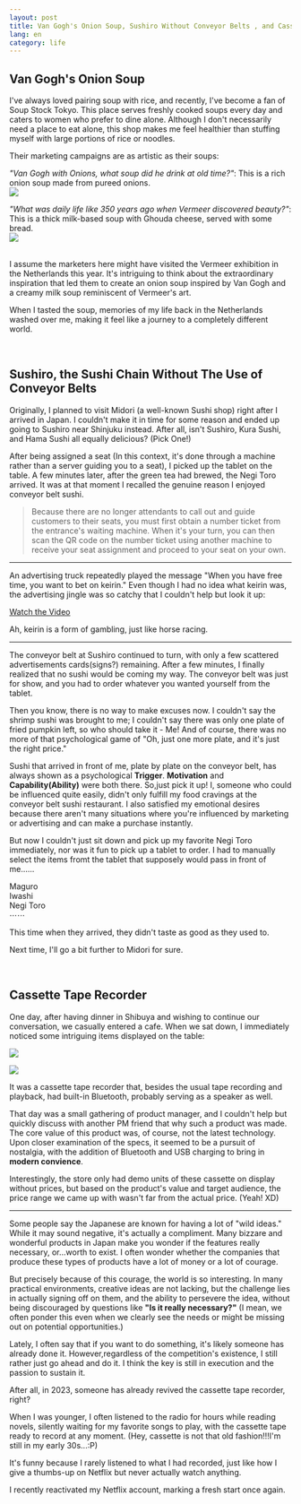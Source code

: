 ```yaml
---
layout: post
title: Van Gogh's Onion Soup, Sushiro Without Conveyor Belts , and Cassette Tape Recorder
lang: en
category: life
---
```


## Van Gogh's Onion Soup

I've always loved pairing soup with rice, and recently, I've become a fan of Soup Stock Tokyo. This place serves freshly cooked soups every day and caters to women who prefer to dine alone. Although I don't necessarily need a place to eat alone, this shop makes me feel healthier than stuffing myself with large portions of rice or noodles.

Their marketing campaigns are as artistic as their soups:

*"Van Gogh with Onions, what soup did he drink at old time?"*: This is a rich onion soup made from pureed onions.<br/>
![](/assets/img/jp/Soup.JPG)<br/> 

*"What was daily life like 350 years ago when Vermeer discovered beauty?"*: This is a thick milk-based soup with Ghouda cheese, served with some bread.<br/>
![](/assets/img/jp/Soup2.JPG)<br/> <br/>

I assume the marketers here might have visited the Vermeer exhibition in the Netherlands this year. It's intriguing to think about the extraordinary inspiration that led them to create an onion soup inspired by Van Gogh and a creamy milk soup reminiscent of Vermeer's art. 

When I tasted the soup, memories of my life back in the Netherlands washed over me, making it feel like a journey to a completely different world.

<br/>

## Sushiro, the Sushi Chain Without The Use of Conveyor Belts

Originally, I planned to visit Midori (a well-known Sushi shop) right after I arrived in Japan. I couldn't make it in time for some reason and ended up going to Sushiro near Shinjuku instead. After all, isn't Sushiro, Kura Sushi, and Hama Sushi all equally delicious? (Pick One!)

After being assigned a seat (In this context, it's done through a machine rather than a server guiding you to a seat), I picked up the tablet on the table. A few minutes later, after the green tea had brewed, the Negi Toro arrived. It was at that moment I recalled the genuine reason I enjoyed conveyor belt sushi.

> Because there are no longer attendants to call out and guide customers to their seats, you must first obtain a number ticket from the entrance's waiting machine. When it's your turn, you can then scan the QR code on the number ticket using another machine to receive your seat assignment and proceed to your seat on your own.

---

An advertising truck repeatedly played the message "When you have free time, you want to bet on keirin." Even though I had no idea what keirin was, the advertising jingle was so catchy that I couldn't help but look it up:

[Watch the Video](https://www.youtube.com/embed/mjaFsuGk5w0?si=6O2UC9VUR6cRqhWO)

Ah, keirin is a form of gambling, just like horse racing.

---
The conveyor belt at Sushiro continued to turn, with only a few scattered advertisements cards(signs?) remaining. After a few minutes, I finally realized that no sushi would be coming my way. The conveyor belt was just for show, and you had to order whatever you wanted yourself from the tablet. 

Then you know, there is no way to make excuses now. I couldn't say the shrimp sushi was brought to me; I couldn't say there was only one plate of fried pumpkin left, so who should take it - Me! And of course, there was no more of that psychological game of "Oh, just one more plate, and it's just the right price."

Sushi that arrived in front of me, plate by plate on the conveyor belt, has always shown as a psychological **Trigger**. **Motivation** and **Capability(Ability)** were both there. So,just pick it up! I, someone who could be influenced quite easily, didn't only fulfill my food cravings at the conveyor belt sushi restaurant. I also satisfied my emotional desires because there aren't many situations where you're influenced by marketing or advertising and can make a purchase instantly.

But now I couldn't just sit down and pick up my favorite Negi Toro immediately, nor was it fun to pick up a tablet to order. I had to manually select the items fromt the tablet that supposely would pass in front of me......

Maguro<br/>
Iwashi<br/>
Negi Toro<br/>
⋯⋯<br/>


This time when they arrived, they didn't taste as good as they used to.

Next time, I'll go a bit further to Midori for sure.

<br/>

## Cassette Tape Recorder

One day, after having dinner in Shibuya and wishing to continue our conversation, we casually entered a cafe. When we sat down, I immediately noticed some intriguing items displayed on the table:

![](/assets/img/jp/aurex.JPG) <br/>

![](/assets/img/jp/aurex2.JPG)

It was a cassette tape recorder that, besides the usual tape recording and playback, had built-in Bluetooth, probably serving as a speaker as well.

That day was a small gathering of product manager, and I couldn't help but quickly discuss with another PM friend that why such a product was made. The core value of this product was, of course, not the latest technology. Upon closer examination of the specs, it seemed to be a pursuit of nostalgia, with the addition of Bluetooth and USB charging to bring in **modern convience**. 

Interestingly, the store only had demo units of these cassette on display without prices, but based on the product's value and target audience, the price range we came up with wasn't far from the actual price. (Yeah! XD)

---

Some people say the Japanese are known for having a lot of "wild ideas." While it may sound negative, it's actually a compliment. Many bizzare and wonderful products in Japan make you wonder if the features really necessary, or...worth to exist. I often wonder whether the companies that produce these types of products have a lot of money or a lot of courage.

But precisely because of this courage, the world is so interesting. In many practical environments, creative ideas are not lacking, but the challenge lies in actually signing off on them, and the ability to persevere the idea, without being discouraged by questions like **"Is it really necessary?"** (I mean, we often ponder this even when we clearly see the needs or might be missing out on potential opportunities.)

Lately, I often say that if you want to do something, it's likely someone has already done it. However,regardless of the competition's existence, I still rather just go ahead and do it. I think the key is still in execution and the passion to sustain it. 

After all, in 2023, someone has already revived the cassette tape recorder, right?

When I was younger, I often listened to the radio for hours while reading novels, silently waiting for my favorite songs to play, with the cassette tape ready to record at any moment. (Hey, cassette is not that old fashion!!!I'm still in my early 30s...:P) 

It's funny because I rarely listened to what I had recorded, just like how I give a thumbs-up on Netflix but never actually watch anything.

I recently reactivated my Netflix account, marking a fresh start once again.

<br/>

